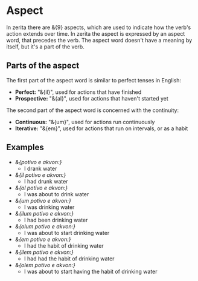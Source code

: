 # <x-trans>Aspect</x-trans>

<x-trans>In zerita there are &{9} aspects, which are used to indicate how the verb's action extends over time.</x-trans>
<x-trans>In zerita the aspect is expressed by an aspect word, that precedes the verb.</x-trans>
<x-trans>The aspect word doesn't have a meaning by itself, but it's a part of the verb.</x-trans>

## <x-trans>Parts of the aspect</x-trans>

<x-trans>The first part of the aspect word is similar to perfect tenses in English:</x-trans>

- **<x-trans>Perfect</x-trans>:** <x-trans>"&{il}", used for actions that have finished</x-trans>
- **<x-trans>Prospective</x-trans>:** <x-trans>"&{al}", used for actions that haven't started yet</x-trans>

<x-trans>The second part of the aspect word is concerned with the continuity:</x-trans>

- **<x-trans>Continuous</x-trans>:** <x-trans>"&{um}", used for actions run continuously</x-trans>
- **<x-trans>Iterative</x-trans>:** <x-trans>"&{em}", used for actions that run on intervals, or as a habit</x-trans>

## <x-trans>Examples</x-trans>

- _&{potivo e akvon:}_
    - <x-trans>I drank water</x-trans>
- _&{il potivo e akvon:}_
    - <x-trans>I had drunk water</x-trans>
- _&{ol potivo e akvon:}_
    - <x-trans>I was about to drink water</x-trans>
- _&{um potivo e akvon:}_
    - <x-trans>I was drinking water</x-trans>
- _&{ilum potivo e akvon:}_
    - <x-trans>I had been drinking water</x-trans>
- _&{olum potivo e akvon:}_
    - <x-trans>I was about to start drinking water</x-trans>
- _&{em potivo e akvon:}_
    - <x-trans>I had the habit of drinking water</x-trans>
- _&{ilem potivo e akvon:}_
    - <x-trans>I had had the habit of drinking water</x-trans>
- _&{olem potivo e akvon:}_
    - <x-trans>I was about to start having the habit of drinking water</x-trans>
